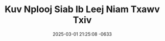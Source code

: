 ---
layout: movie-video-data
date: 2025-03-01 21:25:08 -0633
categories: movie

# Site Attributes
title: "Kuv Nplooj Siab Ib Leej Niam Txawv Txiv"
permalink: "/movie/Kuv_Nplooj_Siab_Ib_Leej_Niam_Txawv_Txiv"

# Movie Attributes
synopsis: "Zaj dab neeg no yog piav txog ib tug me nyuam uas ib txwm tsis tau leej niam lub xub ntiag. Tsis tag li ntawd niam thiab txiv tseem muab pub rau phauj thiab yawg laus nkawd coj mus America teb thiab mus ua nkawd tub lawm. Thaum nws hlob tiav txiv nws thiaj rov los nriav nws niam nyob rau Thaib Teb. Thaum los txog rau Thaib Teb nws tau los ntsib ib tug hluas nkauj uas nws hlub thiab yiam tshaj plaws, tab sis tus hluas nkauj ntawd ho yog nws tus kws ib leej niam txawv txiv tus hluas nkauj thiab. Thov nej soj qab saib seb zaj dab neeg no nws yuav mus xaus li cas?"
producer: "Ja Iab Production"
director: ""
writer: "Kos Muas"
video_link: "https://youtu.be/q9MCrRmlETc?si=tRTW1qvlcnU3DYAA"
genre: "Romance"
year: ""
release_type: "VHS DVD"
storage: "Center for Hmong Studies"
thumbnail: "/assets/images/movie_thumbnails/Kuv Nplooj Siab Ib Leej Niam Txawv Txiv.jpeg"
publishing_company: "Ja Iab Production"

# Sequels + Parts
base_movie: "Kuv Nplooj Siab Ib Leej Niam Txawv Txiv"
total_parts: 2
sequel: "Kuv Nplooj Siab Ib Leej Niam Txawv Txiv Part 2"

# Movie Cast
cast:
- name: "Dao Vwj"
- name: "Xais Yaj"
- name: "Yada"
- name: "Kos Muas"
- name: "Xia Muas"
- name: "Huas Xyooj"
---